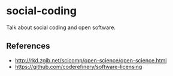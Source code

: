 

# social-coding

Talk about social coding and open software.


## References

- http://rkd.zgib.net/scicomp/open-science/open-science.html
- https://github.com/coderefinery/software-licensing
